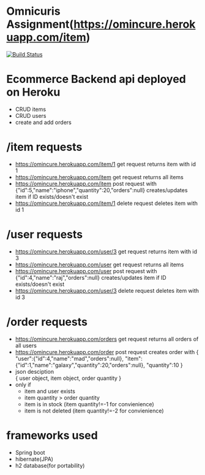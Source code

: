 # Omnicuris Assignment(https://omincure.herokuapp.com/item)

[![Build Status](https://travis-ci.org/joemccann/dillinger.svg?branch=master)](https://omincure.herokuapp.com/item)

# Ecommerce Backend api deployed on Heroku

  - CRUD items
  - CRUD users
  - create and add orders

# /item requests

  - https://omincure.herokuapp.com/item/1 get request returns item with id 1
  - https://omincure.herokuapp.com/item get request returns all items
  - https://omincure.herokuapp.com/item post request with {"id":5,"name":"iphone","quantity":20,"orders":null} creates/updates item if ID exists/doesn't exist
  - https://omincure.herokuapp.com/item/1 delete request deletes item with id 1

# /user requests

  - https://omincure.herokuapp.com/user/3 get request returns item with id 3
  - https://omincure.herokuapp.com/user get request returns all items
  - https://omincure.herokuapp.com/user post request with {"id":4,"name":"raj","orders":null} creates/updates item if ID exists/doesn't exist
  - https://omincure.herokuapp.com/user/3 delete request deletes item with id 3
 
# /order requests

  - https://omincure.herokuapp.com/orders get request returns all orders of all users
  - https://omincure.herokuapp.com/order post request creates order with 
    {    "user":{"id":4,"name":"mad","orders":null},
    "item":{"id":1,"name":"galaxy","quantity":20,"orders":null},
    "quantity":10    } 
- json desciption    
    {    user object,
    item object,
    order quantity    }
 - only if
    - item and user exists
    - item quantity > order quantity
    - item is in stock (item quantity!=-1 for convienience)
    - item is not deleted (item quantity!=-2 for convienience)

# frameworks used
 - Spring boot
 - hibernate(JPA)
 - h2 database(for portability)
    

